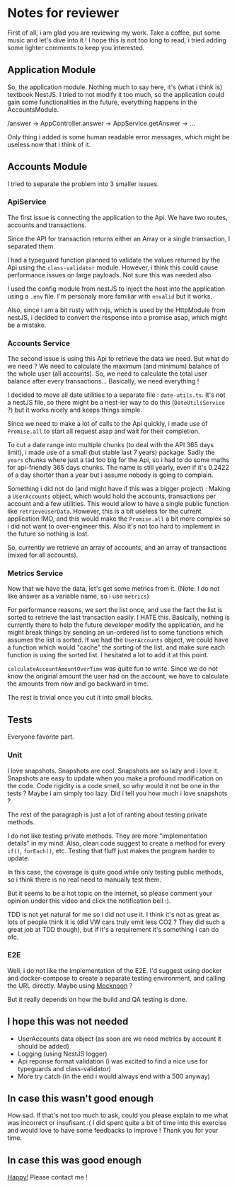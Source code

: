 # Notes for reviewer

First of all, i am glad you are reviewing my work. 
Take a coffee, put some music and let's dive into it !
I hope this is not too long to read, i tried adding some lighter comments to keep you interested. 

## Application Module

So, the application module. 
Nothing much to say here, it's (what i think is) textbook NestJS.
I tried to not modify it too much, so the application could gain some functionalities in the future, everything happens in the AccountsModule.

/answer -> AppController.answer -> AppService.getAnswer -> ...

Only thing i added is some human readable error messages, which might be useless now that i think of it.

## Accounts Module

I tried to separate the problem into 3 smaller issues.

### ApiService

The first issue is connecting the application to the Api.
We have two routes, accounts and transactions.

Since the API for transaction returns either an Array or a single transaction, I separated them.

I had a typeguard function planned to validate the values returned by the Api using the `class-validator` module. However, i think this could cause performance issues on large payloads. Not sure this was needed also.

I used the config module from nestJS to inject the host into the application using a `.env` file. I'm personaly more familiar with `envalid` but it works.

Also, since i am a bit rusty with rxjs, which is used by the HttpModule from nestJS, i decided to convert the response into a promise asap, which might be a mistake.

### Accounts Service

The second issue is using this Api to retrieve the data we need. But what do we need ? 
We need to calculate the maximum (and minimum) balance of the whole user (all accounts). So, we need to calculate the total user balance after every transactions... Basically, we need everything !

I decided to move all date utilities to a separate file : `date-utils.ts`. It's not a nestJS file, so there might be a nest-ier way to do this (`DateUtilsService` ?) but it works nicely and keeps things simple.

Since we need to make a lot of calls to the Api quickly, i made use of `Promise.all` to start all request asap and wait for their completion.

To cut a date range into multiple chunks (to deal with the API 365 days limit), i made use of a small (but stable last 7 years) package. Sadly the `years` chunks where just a tad too big for the Api, so i had to do some maths for api-friendly 365 days chunks. The name is still yearly, even if it's 0.2422 of a day shorter than a year but i assume nobody is going to complain.

Something i did not do (and might have if this was a bigger project) : Making a `UserAccounts` object, which would hold the accounts, transactions per account and a few utilities. This would allow to have a single public function like `retrieveUserData`. However, this is a bit useless for the current application IMO, and this would make the `Promise.all` a bit more complex so i did not want to over-engineer this. Also it's not too hard to implement in the future so nothing is lost.

So, currently we retrieve an array of accounts, and an array of transactions (mixed for all accounts).

### Metrics Service

Now that we have the data, let's get some metrics from it. (Note: I do not like answer as a variable name, so i use `metrics`)

For performance reasons, we sort the list once, and use the fact the list is sorted to retrieve the last transaction easily. 
I HATE this. Basically, nothing is currently there to help the future developer modify the application, and he might break things by sending an un-ordered list to some functions which assumes the list is sorted. If we had the `UserAccounts` object, we could have a function which would "cache" the sorting of the list, and make sure each function is using the sorted list. I hesitated a lot to add it at this point.

`calculateAccountAmountOverTime` was quite fun to write. Since we do not know the original amount the user had on the account, we have to calculate the amounts from now and go backward in time.

The rest is trivial once you cut it into small blocks.

## Tests

Everyone favorite part.

### Unit

I love snapshots. Snapshots are cool. Snapshots are so lazy and i love it. Snapshots are easy to update when you make a profound modification on the code. Code rigidity is a code smell, so why would it not be one in the tests ? Maybe i am simply too lazy. Did i tell you how much i love snapshots ?

The rest of the paragraph is just a lot of ranting about testing private methods.

I do not like testing private methods. They are more "implementation details" in my mind. Also, clean code suggest to create a method for every `if()`, `forEach()`, etc. Testing that fluff just makes the program harder to update.

In this case, the coverage is quite good while only testing public methods, so i think there is no real need to manually test them.

But it seems to be a hot topic on the internet, so please comment your opinion under this video and click the notification bell :).

TDD is not yet natural for me so i did not use it. I think it's not as great as lots of people think it is (did VW cars truly emit less CO2 ? They did such a great job at TDD though), but if it's a requirement it's something i can do ofc. 

### E2E

Well, i do not like the implementation of the E2E. I'd suggest using docker and docker-compose to create a separate testing environment, and calling the URL directly. Maybe using [Mocknoon](https://mockoon.com) ?

But it really depends on how the build and QA testing is done.

## I hope this was not needed

- UserAccounts data object (as soon are we need metrics by account it should be added)
- Logging (using NestJS logger)
- Api reponse format validation (i was excited to find a nice use for typeguards and class-validator)
- More try catch (in the end i would always end with a 500 anyway)

## In case this wasn't good enough

How sad.
If that's not too much to ask, could you please explain to me what was incorrect or insufisant :(
I did spent quite a bit of time into this exercise and would love to have some feedbacks to improve !
Thank you for your time.

## In case this was good enough

[Happy!](https://www.youtube.com/watch?v=ZbZSe6N_BXs)
Please contact me !
